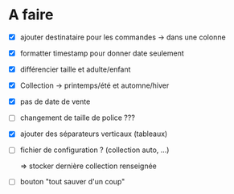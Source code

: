 # A faire

- [x] ajouter destinataire pour les commandes -> dans une colonne

- [x] formatter timestamp pour donner date seulement
- [x] différencier taille et adulte/enfant
- [x] Collection -> printemps/été et automne/hiver
- [x] pas de date de vente
- [ ] changement de taille de police ???
- [x] ajouter des séparateurs verticaux (tableaux)
- [ ] fichier de configuration ? (collection auto, ...)

  ​=> stocker dernière collection renseignée

- [ ] bouton "tout sauver d'un coup"